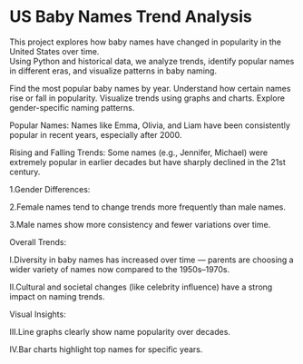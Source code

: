 # US Baby Names Trend Analysis
This project explores how baby names have changed in popularity in the United States over time.  
Using Python and historical data, we analyze trends, identify popular names in different eras, and visualize patterns in baby naming.

Find the most popular baby names by year.
Understand how certain names rise or fall in popularity.
Visualize trends using graphs and charts.
Explore gender-specific naming patterns.

Popular Names:
Names like Emma, Olivia, and Liam have been consistently popular in recent years, especially after 2000.

Rising and Falling Trends:
Some names (e.g., Jennifer, Michael) were extremely popular in earlier decades but have sharply declined in the 21st century.

1.Gender Differences:

2.Female names tend to change trends more frequently than male names.

3.Male names show more consistency and fewer variations over time.

Overall Trends:

I.Diversity in baby names has increased over time — parents are choosing a wider variety of names now compared to the 1950s–1970s.

II.Cultural and societal changes (like celebrity influence) have a strong impact on naming trends.

Visual Insights:

III.Line graphs clearly show name popularity over decades.

IV.Bar charts highlight top names for specific years.
